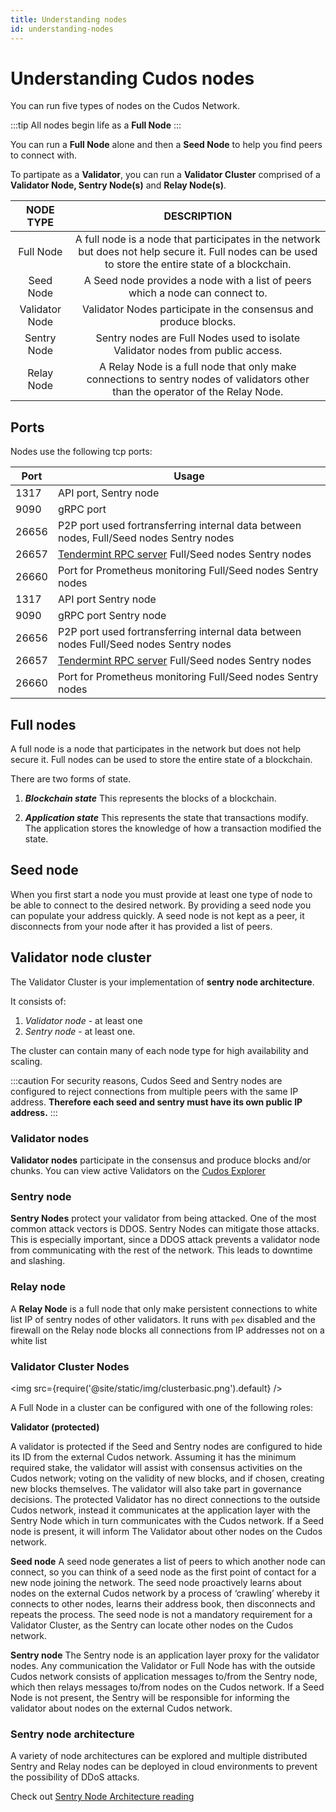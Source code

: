 ```yaml
---
title: Understanding nodes
id: understanding-nodes
---
```


# Understanding Cudos nodes

You can run five types of nodes on the Cudos Network. 

:::tip
All nodes begin life as a **Full Node**
:::

You can run a **Full Node** alone and then a **Seed Node** to help you find peers to connect with.

To partipate as a **Validator**, you can run a **Validator Cluster** comprised of a **Validator Node, Sentry Node(s)** and **Relay Node(s)**.

|**NODE TYPE**|**DESCRIPTION**|
|:-----:|:-----:|
|Full Node| A full node is a node that participates in the network but does not help secure it. Full nodes can be used to store the entire state of a blockchain. |
|Seed Node | A Seed node provides a node with a list of peers which a node can connect to. |
|Validator Node| Validator Nodes participate in the consensus and produce blocks.|
|Sentry Node| Sentry nodes are Full Nodes used to isolate Validator nodes from public access.|
|Relay Node| A Relay Node is a full node that only make connections to sentry nodes of validators other than the operator of the Relay Node. |

## Ports

Nodes use the following tcp ports:

**Port**| **Usage**
|-----|-----|
|1317| API port, Sentry node |
|9090| gRPC port |
|26656| P2P port used fortransferring internal data between nodes,   Full/Seed nodes     Sentry nodes 
|26657 | [Tendermint RPC server](https://docs.tendermint.com/master/rpc/)   Full/Seed nodes   Sentry nodes |  
|26660 | Port for Prometheus monitoring   Full/Seed nodes   Sentry nodes | 
|1317| API port   Sentry node | 
|9090| gRPC port    Sentry node |  
|26656| P2P port used fortransferring internal data between nodes   Full/Seed nodes     Sentry nodes|  
|26657 | [Tendermint RPC server](https://docs.tendermint.com/master/rpc/)   Full/Seed nodes   Sentry nodes | 
|26660 | Port for Prometheus monitoring   Full/Seed nodes   Sentry nodes  |


## Full nodes

A full node is a node that participates in the network but does not help secure it. Full nodes can be used to store the entire state of a blockchain.

There are two forms of state.

1. ***Blockchain state***
This represents the blocks of a blockchain.

2. ***Application state***
This represents the state that transactions modify. The application stores the knowledge of how a transaction modified the state.

## Seed node

When you first start a node you must provide at least one type of node to be able to connect to the desired network. By providing a seed node you can populate your address quickly. A seed node is not kept as a peer, it disconnects from your node after it has provided a list of peers.

## Validator node cluster 

The Validator Cluster is your implementation of **sentry node architecture**.

It consists of:
1. *Validator node* - at least one
2. *Sentry node* - at least one. 

The cluster can contain many of each node type for high availability and scaling. 

:::caution
For security reasons, Cudos Seed and Sentry nodes are configured to reject connections from multiple peers with the same IP address. **Therefore each seed and sentry must have its own public IP address.**
:::

### Validator nodes

**Validator nodes** participate in the consensus and produce blocks and/or chunks. You can view active Validators on the [Cudos Explorer](https://explorer.cudos.org/validators)

### Sentry node

**Sentry Nodes** protect your validator from being attacked. One of the most common attack vectors is DDOS. Sentry Nodes can mitigate those attacks. This is especially important, since a DDOS attack prevents a validator node from communicating with the rest of the network. This leads to downtime and slashing.

### Relay node

A **Relay Node** is a full node that only make persistent connections to white list IP of sentry nodes of other validators. It runs with `pex` disabled and the firewall on the Relay node blocks all connections from IP addresses not on a white list

### Validator Cluster Nodes


<img src={require('@site/static/img/clusterbasic.png').default} />

A Full Node in a cluster can be configured with one of the following roles: 

**Validator (protected)** 

A validator is protected if the Seed and Sentry nodes are configured to hide its ID from the external Cudos network. Assuming it has the minimum required stake, the validator will assist with consensus activities on the Cudos network; voting on the validity of new blocks, and if chosen, creating new blocks themselves. The validator will also take part in governance decisions. The protected Validator has no direct connections to the outside Cudos network, instead it communicates at the application layer with the Sentry Node which in turn communicates with the Cudos network. If a Seed node is present, it will inform The Validator about other nodes on the Cudos network. 

**Seed node**  A seed node generates a list of peers to which another node can connect, so you can think of a seed node as the first point of contact for a new node joining the network. The seed node proactively learns about nodes on the external Cudos network by a process of ‘crawling’ whereby it connects to other nodes, learns their address book, then disconnects and repeats the process. The seed node is not a mandatory requirement for a Validator Cluster, as the Sentry can locate other nodes on the Cudos network.

**Sentry node**  The Sentry node is an application layer proxy for the validator nodes. Any communication the Validator or Full Node has with the outside Cudos network consists of application messages to/from the Sentry node, which then relays messages to/from nodes on the Cudos network. If a Seed Node is not present, the Sentry will be responsible for informing the validator about nodes on the external Cudos network.


### Sentry node architecture

A variety of node architectures can be explored and multiple distributed Sentry and Relay nodes can be deployed in cloud environments to prevent the possibility of DDoS attacks.

Check out [Sentry Node Architecture reading](https://forum.cosmos.network/t/sentry-node-architecture-overview/454?u=suyu)